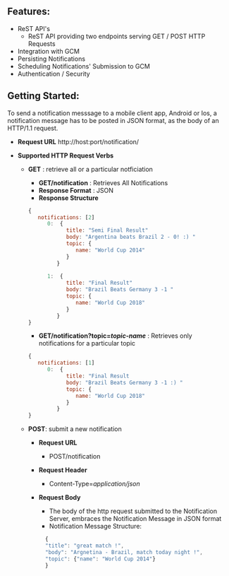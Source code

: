 ## Features:

* ReST API's
   - ReST API providing two endpoints serving GET / POST HTTP Requests
* Integration with GCM
* Persisting Notifications
* Scheduling Notifications' Submission to GCM
* Authentication / Security

## Getting Started:
To send a notification messsage to a mobile client app, Android or Ios, a notification message has to be posted in JSON format, as the body of an HTTP/1.1 request.

* **Request URL** 
http://host:port/notification/

* **Supported HTTP Request Verbs**
   * **GET** : retrieve all or a particular notficiation
      * **GET/notification** : Retrieves All Notifications
      * **Response Format** : JSON
      * **Response Structure**
      
      ```javascript 
      {
         notifications: [2]
            0:  {
                  title: "Semi Final Result"
                  body: "Argentina beats Brazil 2 - 0! :) "
                  topic: {
                     name: "World Cup 2014"
                  }
               }
               
            1:  {
                  title: "Final Result"
                  body: "Brazil Beats Germany 3 -1 "
                  topic: {
                     name: "World Cup 2018"
                  }
               }
      }
      ```
      
      * **GET/notification?topic=_topic-name_** : Retrieves only notifications for a particular topic
      
      ```javascript 
      {
         notifications: [1]
            0:  {
                  title: "Final Result
                  body: "Brazil Beats Germany 3 -1 :) "
                  topic: {
                     name: "World Cup 2018"
                  }
               }
      }
      ```
    * **POST**: submit a new notification
      * **Request URL**
         * POST/notification
      * **Request Header**
         * Content-Type=_application/json_
      * **Request Body**
         * The body of the http request submitted to the Notification Server, embraces the Notification Message in JSON format 
         * Notification Message Structure:
         
         ```javascript
           {
           "title": "great match !",
           "body": "Argnetina - Brazil, match today night !",
           "topic": {"name": "World Cup 2014"}
           }
         ```